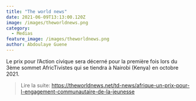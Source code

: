 ```yaml
---
title: "The world news"
date: 2021-06-09T13:13:00.120Z
image: /images/theworldnews.png
category:
  - Medias
feature_image: /images/theworldnews.png
author: Abdoulaye Guene
---
```

Le prix pour l’Action civique sera décerné pour la première fois lors du 3ème sommet AfricTivistes qui se tiendra à Nairobi (Kenya) en octobre 2021.
>Lire la suite: https://theworldnews.net/td-news/afrique-un-prix-pour-l-engagement-communautaire-de-la-jeunesse